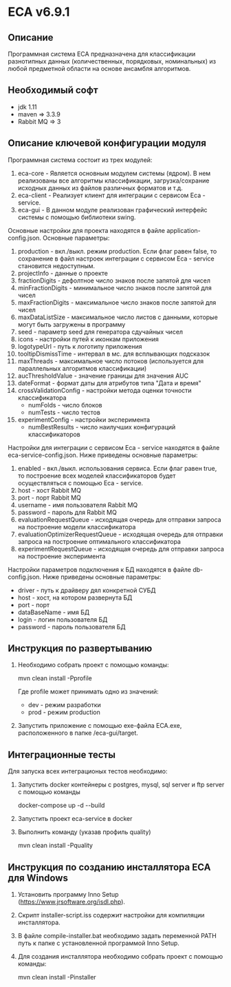 ECA v6.9.1
========================================

Описание
----------------------------------------
Программная система ECA предназначена для классификации разнотипных данных (количественных, порядковых, номинальных)
из любой предметной области на основе ансамбля алгоритмов.

Необходимый софт
----------------------------------------
* jdk 1.11
* maven => 3.3.9
* Rabbit MQ => 3

Описание ключевой конфигурации модуля
----------------------------------------
Программная система состоит из трех модулей:

1) eca-core - Является основным модулем системы (ядром). В нем реализованы все алгоритмы классификации,
   загрузка/сохрание исходных данных из файлов различных форматов и т.д.
2) eca-client - Реализует клиент для интеграции с сервисом Eca - service.
3) eca-gui - В данном модуле реализован графический интерфейс системы с помощью библиотеки swing.

Основные настройки для проекта находятся в файле application-config.json. Основные параметры:

1) production - вкл./выкл. режим production. Если флаг равен false, то сохранение в файл настроек интеграции с
   сервисом Eca - service становится недоступным.
2) projectInfo - данные о проекте
3) fractionDigits - дефолтное число знаков после запятой для чисел
4) minFractionDigits - минимальное число знаков после запятой для чисел
5) maxFractionDigits - максимальное число знаков после запятой для чисел
6) maxDataListSize - максимальное число листов с данными, которые могут быть загружены в программу
7) seed - параметр seed для генератора сдучайных чисел
8) icons - настройки путей к иконкам приложения
9) logotypeUrl - путь к логотипу приложения
10) tooltipDismissTime - интервал в мс. для всплывающих подсказок
11) maxThreads - максимальное число потоков (используется для параллельных алгоритмов классификации)
12) aucThresholdValue - значение границы для значения AUC
13) dateFormat - формат даты для атрибутов типа "Дата и время"
14) crossValidationConfig - настройки метода оценки точности классификатора
    * numFolds - число блоков
    * numTests - число тестов
15) experimentConfig - настройки эксперимента
    * numBestResults - число наилучших конфигураций классификаторов
    
Настройки для интеграции с сервисом Eca - service находятся в файле eca-service-config.json. Ниже приведены
основные параметры:

1) enabled - вкл./выкл. использования сервиса. Если флаг равен true, то построение всех моделей классификаторов
    будет осуществляться с помощью Eca - service.
2) host - хост Rabbit MQ
3) port - порт Rabbit MQ
4) username - имя пользователя Rabbit MQ
5) password - пароль для Rabbit MQ
6) evaluationRequestQueue - исходящая очередь для отправки запроса на построение модели классификатора
7) evaluationOptimizerRequestQueue - исходящая очередь для отправки запроса на построение оптимального классификатора
8) experimentRequestQueue - исходящая очередь для отправки запроса на построение эксперимента
    
Настройки параметров подключения к БД находятся в файле db-config.json. Ниже приведены основные параметры:

* driver - путь к драйверу дял конкретной СУБД
* host - хост, на котором развернута БД
* port - порт
* dataBaseName - имя БД
* login - логин пользователя БД
* password - пароль пользователя БД

Инструкция по развертыванию
----------------------------------------

1. Необходимо собрать проект с помощью команды:
    
   mvn clean install -Pprofile
   
   Где profile может принимать одно из значений:
   
   * dev - режим разработки
   * prod - режим production
   
2. Запустить приложение с помощью exe-файла ECA.exe, расположенного в папке /eca-gui/target.

Интеграционные тесты
------------------------------------------------------
Для запуска всех интеграционых тестов необходимо:

1. Запустить docker контейнеры с postgres, mysql, sql server и ftp server с помощью команды

    docker-compose up -d --build

2. Запустить проект eca-service в docker

3. Выполнить команду (указав профиль quality)

    mvn clean install -Pquality

Инструкция по созданию инсталлятора ECA для Windows
----------------------------------------

1. Установить программу Inno Setup (https://www.jrsoftware.org/isdl.php).

2. Скрипт installer-script.iss содержит настройки для компиляции инсталлятора.

3. В файле compile-installer.bat необходимо задать переменной PATH путь к папке с установленной программой Inno Setup.

4. Для создания инсталлятора необходимо собрать проект с помощью команды:

    mvn clean install -Pinstaller
